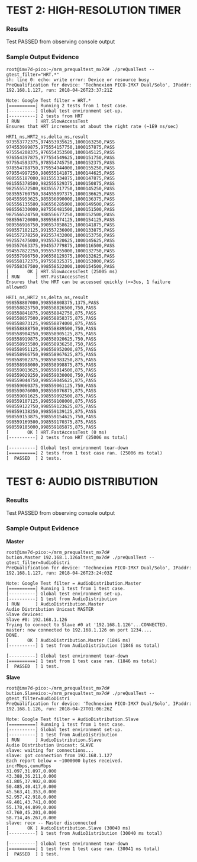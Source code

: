 
# TEST 2: HIGH-RESOLUTION TIMER

### Results

Test PASSED from observing console output

### Sample Output Evidence

    root@imx7d-pico:~/mrm_prequaltest_mx7d# ./preQualTest --gtest_filter="HRT.*"
    sh: line 0: echo: write error: Device or resource busy
    PreQualification for device: 'Technexion PICO-IMX7 Dual/Solo', IPaddr: 192.168.1.127, run: 2018-04-26T23:37:21Z
    
    Note: Google Test filter = HRT.*
    [==========] Running 2 tests from 1 test case.
    [----------] Global test environment set-up.
    [----------] 2 tests from HRT
    [ RUN      ] HRT.SlowAccessTest
    Ensures that HRT increments at about the right rate (~1E9 ns/sec)
    
    HRT1_ns,HRT2_ns,delta_ns,result
    973553772375,974553935625,1000163250,PASS
    974553999875,975554157750,1000157875,PASS
    975554208375,976554353500,1000145125,PASS
    976554397875,977554549625,1000151750,PASS
    977554593375,978554745750,1000152375,PASS
    978554788750,979554944000,1000155250,PASS
    979554997250,980555141875,1000144625,PASS
    980555187000,981555334875,1000147875,PASS
    981555378500,982555529375,1000150875,PASS
    982555572500,983555717750,1000145250,PASS
    983555760750,984555897375,1000136625,PASS
    984555953625,985556090000,1000136375,PASS
    985556135500,986556285000,1000149500,PASS
    986556330000,987556481500,1000151500,PASS
    987556524750,988556677250,1000152500,PASS
    988556720000,989556874125,1000154125,PASS
    989556916750,990557058625,1000141875,PASS
    990557102125,991557236000,1000133875,PASS
    991557278250,992557432000,1000153750,PASS
    992557475000,993557620625,1000145625,PASS
    993557663375,994557779875,1000116500,PASS
    994557822250,995557955000,1000132750,PASS
    995557996750,996558129375,1000132625,PASS
    996558172375,997558325375,1000153000,PASS
    997558367500,998558522000,1000154500,PASS
    [       OK ] HRT.SlowAccessTest (25005 ms)
    [ RUN      ] HRT.FastAccessTest
    Ensures that the HRT can be accessed quickly (<=3us, 1 failure allowed)
    
    HRT1_ns,HRT2_ns,delta_ns,result
    998558807000,998558808375,1375,PASS
    998558825750,998558826500,750,PASS
    998558841875,998558842750,875,PASS
    998558857500,998558858375,875,PASS
    998558873125,998558874000,875,PASS
    998558888750,998558889500,750,PASS
    998558904250,998558905125,875,PASS
    998558919875,998558920625,750,PASS
    998558935500,998558936250,750,PASS
    998558951125,998558952000,875,PASS
    998558966750,998558967625,875,PASS
    998558982375,998558983250,875,PASS
    998558998000,998558998875,875,PASS
    998559013625,998559014500,875,PASS
    998559029250,998559030000,750,PASS
    998559044750,998559045625,875,PASS
    998559060375,998559061125,750,PASS
    998559076000,998559076875,875,PASS
    998559091625,998559092500,875,PASS
    998559107125,998559108000,875,PASS
    998559122750,998559123625,875,PASS
    998559138250,998559139125,875,PASS
    998559153875,998559154625,750,PASS
    998559169500,998559170375,875,PASS
    998559185000,998559185875,875,PASS
    [       OK ] HRT.FastAccessTest (0 ms)
    [----------] 2 tests from HRT (25006 ms total)
    
    [----------] Global test environment tear-down
    [==========] 2 tests from 1 test case ran. (25006 ms total)
    [  PASSED  ] 2 tests.


# TEST 6: AUDIO DISTRIBUTION

### Results

Test PASSED from observing console output 

### Sample Output Evidence

**Master**

    root@imx7d-pico:~/mrm_prequaltest_mx7d#
    bution.Master 192.168.1.126altest_mx7d# ./preQualTest --gtest_filter=AudioDistri
    PreQualification for device: 'Technexion PICO-IMX7 Dual/Solo', IPaddr: 192.168.1.127, run: 2018-04-26T23:24:03Z
    
    Note: Google Test filter = AudioDistribution.Master
    [==========] Running 1 test from 1 test case.
    [----------] Global test environment set-up.
    [----------] 1 test from AudioDistribution
    [ RUN      ] AudioDistribution.Master
    Audio Distribution Unicast MASTER
    Slave devices:
    Slave #0: 192.168.1.126
    Trying to connect to Slave #0 at '192.168.1.126'...CONNECTED.
    master: now connected to 192.168.1.126 on port 1234....
    DONE.
    [       OK ] AudioDistribution.Master (1846 ms)
    [----------] 1 test from AudioDistribution (1846 ms total)
    
    [----------] Global test environment tear-down
    [==========] 1 test from 1 test case ran. (1846 ms total)
    [  PASSED  ] 1 test.

**Slave**

    root@imx7d-pico:~/mrm_prequaltest_mx7d#
    bution.Slaveico:~/mrm_prequaltest_mx7d# ./preQualTest --gtest_filter=AudioDistri
    PreQualification for device: 'Technexion PICO-IMX7 Dual/Solo', IPaddr: 192.168.1.126, run: 2018-04-27T01:06:26Z
    
    Note: Google Test filter = AudioDistribution.Slave
    [==========] Running 1 test from 1 test case.
    [----------] Global test environment set-up.
    [----------] 1 test from AudioDistribution
    [ RUN      ] AudioDistribution.Slave
    Audio Distribution Unicast: SLAVE
    slave: waiting for connections...
    slave: got connection from 192.168.1.127
    Each report below = ~1000000 bytes received.
    incrMbps,cumuMbps
    31.097,31.097,0.000
    43.388,36.211,0.000
    41.805,37.902,0.000
    50.485,40.417,0.000
    45.563,41.353,0.000
    52.957,42.918,0.000
    49.401,43.741,0.000
    55.178,44.899,0.000
    47.760,45.201,0.000
    58.714,46.267,0.000
    slave: recv -- Master disconnected
    [       OK ] AudioDistribution.Slave (30040 ms)
    [----------] 1 test from AudioDistribution (30040 ms total)
    
    [----------] Global test environment tear-down
    [==========] 1 test from 1 test case ran. (30041 ms total)
    [  PASSED  ] 1 test.
